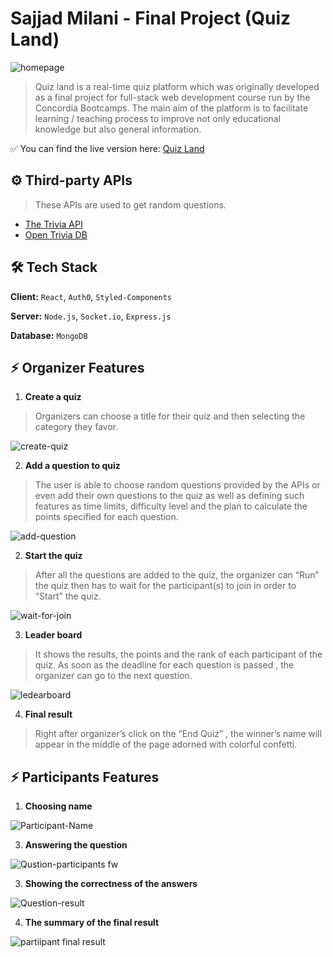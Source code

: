 # Sajjad Milani - Final Project (Quiz Land)

![homepage](https://user-images.githubusercontent.com/92240385/175210525-dcd04122-0684-49e6-a8f6-074b77e66f31.jpg)


>Quiz land is a real-time quiz platform which was originally developed as a final project for full-stack web development course run by the Concordia Bootcamps.
The main aim of the platform is to facilitate learning / teaching process to improve not only educational knowledge but also general information.

✅ You can find the live version here: 
[Quiz Land](https://quizland-demo.herokuapp.com/)


## ⚙ Third-party APIs
> These APIs are used to get random questions.
- [The Trivia API](https://the-trivia-api.com/)
- [Open Trivia DB](https://opentdb.com/)


## 🛠 Tech Stack

**Client:** ```React```, ```Auth0```, ```Styled-Components```

**Server:** ```Node.js```, ```Socket.io```, ```Express.js```

**Database:** ```MongoDB```


## ⚡️ Organizer Features


1. **Create a quiz** 
> Organizers can choose a title for their quiz and then  selecting the category they favor.

![create-quiz](https://user-images.githubusercontent.com/92240385/175216073-7a0f88e9-9a68-4ae9-a07c-71859c811e75.jpg)

2. **Add a question to quiz**
> The user is able to choose random questions provided by the APIs or even add their own questions to the quiz as well as defining such features as time limits, difficulty level and the plan to calculate the points specified for each question.

![add-question](https://user-images.githubusercontent.com/92240385/175216132-35341b38-adc7-4dc2-8090-86cfe9846649.jpg)

2. **Start the quiz**
> After all the questions are added to the quiz, the organizer can “Run” the quiz then has to wait for the participant(s) to join in order to “Start” the quiz.

![wait-for-join](https://user-images.githubusercontent.com/92240385/175215429-c649da97-5a37-4ade-b4ba-38e64780eea2.jpg)

3.  **Leader board**
> It shows the results, the points and the rank of each participant of the quiz. As soon as the deadline for each question is passed , the organizer can go to the next question.


![ledearboard](https://user-images.githubusercontent.com/92240385/175217696-edcacd14-027d-46b2-ba78-126a5592b02b.jpg)

4.  **Final result**
> Right after organizer’s click on the “End Quiz” , the winner’s name will appear in the middle of the page adorned with colorful confetti.

## ⚡️	Participants Features
1.	**Choosing name**
>
![Participant-Name](https://user-images.githubusercontent.com/92240385/175219046-af249383-16f4-4fc8-8012-ea6084c55789.jpg)

3.	**Answering the question**
>
![Qustion-participants fw](https://user-images.githubusercontent.com/92240385/175219369-6459f1ae-3763-4e77-ad84-1ac9b9acb1f1.png)


3.	**Showing the correctness of the answers** 
>
![Question-result](https://user-images.githubusercontent.com/92240385/175219403-1887bdf2-7ad0-4367-a271-a90e4f8c2c31.jpg)


4.	**The summary of the final result**
>
![partiipant final result](https://user-images.githubusercontent.com/92240385/175219471-47d1a736-4750-4574-9670-7b76818c3f70.jpg)


